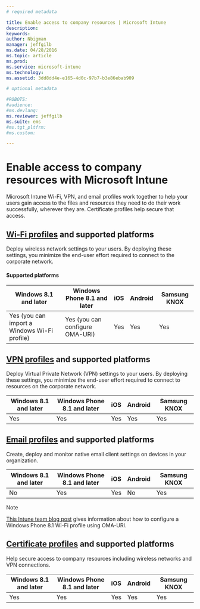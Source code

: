 ```yaml
---
# required metadata

title: Enable access to company resources | Microsoft Intune
description:
keywords:
author: Nbigman
manager: jeffgilb
ms.date: 04/28/2016
ms.topic: article
ms.prod:
ms.service: microsoft-intune
ms.technology:
ms.assetid: 3dd8dd4e-e165-4d0c-97b7-b3e86ebab909

# optional metadata

#ROBOTS:
#audience:
#ms.devlang:
ms.reviewer: jeffgilb
ms.suite: ems
#ms.tgt_pltfrm:
#ms.custom:

---
```


# Enable access to company resources with Microsoft Intune
Microsoft Intune Wi-Fi, VPN, and email profiles work together to help your users gain access to the files and resources they need to do their work successfully, wherever they are. Certificate profiles help secure that access.

## [Wi-Fi profiles](wi-fi-connections-in-microsoft-intune.md) and supported platforms

Deploy wireless network settings to your users. By deploying these settings, you minimize the end-user effort required to connect to the corporate network.
#### Supported platforms

|Windows 8.1 and later|Windows Phone 8.1 and later|iOS|Android|Samsung KNOX|
|---------------------|---------------------------|---|-------|------------|
|Yes (you can import a Windows Wi-Fi profile)|Yes (you can configure OMA-URI) |Yes|Yes|Yes|

## [VPN profiles](vpn-connections-in-microsoft-intune.md) and supported platforms
Deploy Virtual Private Network (VPN) settings to your users. By deploying these settings, you minimize the end-user effort required to connect to resources on the corporate network.

|Windows 8.1 and later|Windows Phone 8.1 and later|iOS|Android|Samsung KNOX|
|---------------------|---------------------------|---|-------|------------|
|Yes|Yes|Yes|Yes|Yes|

## [Email profiles](configure-access-to-corporate-email-using-email-profiles-with-microsoft-intune.md) and supported platforms
Create, deploy and monitor native email client settings on devices in your organization.

|Windows 8.1 and later|Windows Phone 8.1 and later|iOS|Android|Samsung KNOX|
|---------------------|---------------------------|---|-------|------------|
|No|Yes|Yes|No|Yes|
> [!NOTE]
> [This Intune team blog post](https://blogs.technet.microsoft.com/enterprisemobility/2015/02/19/using-oma-uri-to-create-custom-wi-fi-profiles-for-windows-phone-8-1/) gives information about how to configure a Windows Phone 8.1 Wi-Fi profile using OMA-URI.

## [Certificate profiles](secure-resource-access-with-certificate-profiles.md) and supported platforms
Help secure access to company resources including wireless networks and VPN connections.

|Windows 8.1 and later|Windows Phone 8.1 and later|iOS|Android|Samsung KNOX|
|---------------------|---------------------------|---|-------|------------|
|Yes|Yes|Yes|Yes|Yes|
